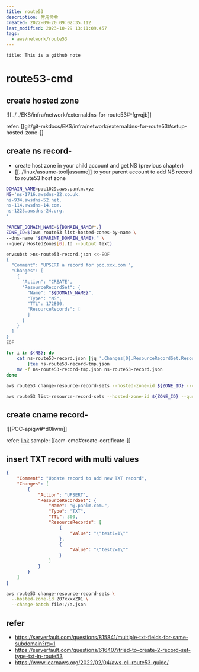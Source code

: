 ```yaml
---
title: route53
description: 常用命令
created: 2022-09-20 09:02:35.112
last_modified: 2023-10-29 13:11:09.457
tags:
  - aws/network/route53
---
```


```ad-attention
title: This is a github note

```

# route53-cmd

## create hosted zone

![[../../EKS/infra/network/externaldns-for-route53#^fgvqjb]]

refer: [[git/git-mkdocs/EKS/infra/network/externaldns-for-route53#setup-hosted-zone-]]

## create ns record-

- create host zone in your child account and get NS (previous chapter)
- [[../linux/assume-tool|assume]] to your parent account to add NS record to route53 host zone
```sh
DOMAIN_NAME=poc1029.aws.panlm.xyz
NS='ns-1716.awsdns-22.co.uk.
ns-934.awsdns-52.net.
ns-114.awsdns-14.com.
ns-1223.awsdns-24.org.
'

PARENT_DOMAIN_NAME=${DOMAIN_NAME#*.}
ZONE_ID=$(aws route53 list-hosted-zones-by-name \
--dns-name "${PARENT_DOMAIN_NAME}." \
--query HostedZones[0].Id --output text)

envsubst >ns-route53-record.json <<-EOF
{
  "Comment": "UPSERT a record for poc.xxx.com ",
  "Changes": [
    {
      "Action": "CREATE",
      "ResourceRecordSet": {
        "Name": "${DOMAIN_NAME}",
        "Type": "NS",
        "TTL": 172800,
        "ResourceRecords": [
        ]
      }
    }
  ]
}
EOF

for i in ${NS}; do
    cat ns-route53-record.json |jq '.Changes[0].ResourceRecordSet.ResourceRecords += [{"Value": "'"${i}"'"}]' \
        |tee ns-route53-record-tmp.json
    mv -f ns-route53-record-tmp.json ns-route53-record.json
done

aws route53 change-resource-record-sets --hosted-zone-id ${ZONE_ID} --change-batch file://ns-route53-record.json

aws route53 list-resource-record-sets --hosted-zone-id ${ZONE_ID} --query "ResourceRecordSets[?Name == '${DOMAIN_NAME}.']"

```

## create cname record-

![[POC-apigw#^d0liwm]]

refer: [link](https://repost.aws/knowledge-center/simple-resource-record-route53-cli) 
sample: [[acm-cmd#create-certificate-]]

## insert TXT record with multi values

```json
{
    "Comment": "Update record to add new TXT record",
    "Changes": [
        {
            "Action": "UPSERT",
            "ResourceRecordSet": {
                "Name": "@.panlm.com.",
                "Type": "TXT",
                "TTL": 300,
                "ResourceRecords": [
                    {
                        "Value": "\"test1=1\""
                    },
                    {
                        "Value": "\"test2=1\""
                    }
                ]
            }
        }
    ]
}
```

```sh
aws route53 change-resource-record-sets \
  --hosted-zone-id Z07xxxxZD1 \
  --change-batch file://a.json

```

## refer

- https://serverfault.com/questions/815841/multiple-txt-fields-for-same-subdomain?rq=1
- https://serverfault.com/questions/616407/tried-to-create-2-record-set-type-txt-in-route53
- https://www.learnaws.org/2022/02/04/aws-cli-route53-guide/



